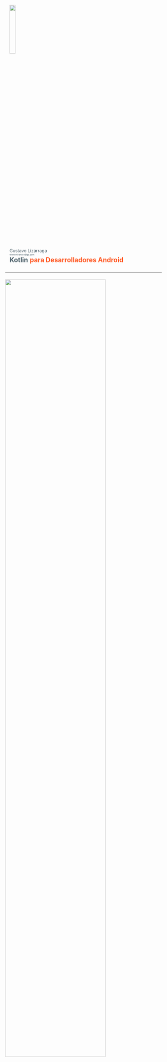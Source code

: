 <div class="card" style="padding-top: 1em; padding-bottom: 1em;padding-left: 1em; padding-right: 1em">
  <img src="https://raw.githubusercontent.com/gusn8/slides/kotlin-para-android-devs/assets/img/profile/gusn8.png" width="20%">
  <div id="product">
    <span style="color:#455a64; font-size: 1em">Gustavo Lizárraga</span><br>
    <span style="color:#455a64; font-size: 0.5em">www.miramicodigo.com</span><br>
    <span style="color:#455a64; font-size: 1.5em"><b>Kotlin</b> </span><span style="color:#ff5722; font-size: 1.5em"><b>para Desarrolladores Android</b></span>
  </div>
</div>

---

<div class="card" style="padding-top: 0.5em; padding-bottom: 1em;">
  <img src="https://raw.githubusercontent.com/gusn8/slides/kotlin-para-android-devs/assets/img/post/kotlin-googleio.jpg" width="80%">  
  <div id="product">
    <b><span style="color:#455a64; font-size: 1.3em">Anuncio en </span><span style="color:#ff5722; font-size: 1.3em">Google I/O 2017</span></b>
  </div>
</div>

+++

<div class="card" style="padding-top: 0.5em; padding-bottom: 1em;">
  <img src="https://raw.githubusercontent.com/gusn8/slides/kotlin-para-android-devs/assets/img/post/alegria.gif" width="80%">
  <div id="product">
    <span style="color:#455a64">Alegría de </span><span style="color:#ff5722">muchos</span>
  </div>
</div>

---

<div class="card" style="padding-top: 1em; padding-bottom: 1em; padding-left: 1em; padding-right: 1em">
  <img src="https://raw.githubusercontent.com/gusn8/slides/kotlin-para-android-devs/assets/img/logo/android-kotlin.png" width="65%">  
  <div id="product">
    <b><span style="color:#455a64; font-size: 1.3em">¿Qué es </span><span style="color:#ff5722; font-size: 1.3em">Kotlin?</span></b>
  </div>
</div>

+++

<div class="card" style="padding-top: 1em; padding-bottom: 1em;">
  <img src="https://raw.githubusercontent.com/gusn8/slides/kotlin-para-android-devs/assets/img/post/isla_kotlin.png" width="65%">  
  <div id="product">
    <span style="color:#ff5722">Isla de Kotlin, </span><span style="color:#455a64;">Rusia</span>
  </div>
</div>

+++

<div class="card" style="padding-top: 0.5em; padding-bottom: 0.5em;">
  <div id="product">
      <div class="contenedor-tabla">
        <div class="contenedor-fila">
          <div class="contenedor-columna" style="display: inline-block; vertical-align: middle;">
            <img src="https://raw.githubusercontent.com/gusn8/slides/kotlin-para-android-devs/assets/img/logo/java.png" width="25%">
          </div>
          <div class="contenedor-columna" style="display: inline-block; vertical-align: middle;">
            <img src="https://raw.githubusercontent.com/gusn8/slides/kotlin-para-android-devs/assets/img/logo/kotlin.png" width="25%">
          </div>
        </div>
      </div>
      <img src="https://raw.githubusercontent.com/gusn8/slides/kotlin-para-android-devs/assets/img/post/newold.jpg" width="70%">
  </div>
</div>

+++

<div class="card" style="padding-top: 2em; padding-bottom: 2em; padding-right: 1em; padding-left: 1em">
  <div id="product">
    <div class="contenedor-tabla">
      <div class="contenedor-fila">
        <div class="contenedor-columna" style="display: inline-block; vertical-align: middle; margin-top: 1em">
          <img src="https://raw.githubusercontent.com/gusn8/slides/kotlin-para-android-devs/assets/img/logo/kotlin.png" width="50%">
        </div>
        <div class="contenedor-columna" style="display: inline-block; vertical-align: middle; float: left;">
          <ul style="color:#455a64;font-size: 0.9em">
            <li>Sintáxis <span style="color: #ff5722">Java</span></li>
            <li>Más por menos <span style="color: #ff5722">código</span></li>
            <li><span style="color: #ff5722">Null </span>safety</li>
            <li><span style="color: #ff5722">100% </span>intercambiable con Java</li>
            <li>Programación <span style="color: #ff5722">funcional </span>y expresiones <span style="color: #ff5722">lambda</span></li>
            <li><span style="color: #ff5722">Fácil </span>aprendizaje</li>
          </ul>        
        </div>
      </div>
    </div>
  </div>
</div>

+++

<div class="card" style="padding-top: 2em; padding-bottom: 2em; padding-right: 1em; padding-left: 1em">
  <div id="product">
    <div class="contenedor-tabla">
      <div class="contenedor-fila">
        <div class="contenedor-columna" style="display: inline-block; vertical-align: middle; margin-top: 1.5em">
          <img src="https://raw.githubusercontent.com/gusn8/slides/kotlin-para-android-devs/assets/img/logo/kotlin.png" width="50%">
        </div>
        <div class="contenedor-columna" style="display: inline-block; vertical-align: middle; float: left;">
          <ul style="color:#455a64;font-size: 1em">            
            <li>Integración <span style="color: #ff5722">Android Studio</span></li>
            <li><span style="color: #ff5722">Migración </span>apps</li>
            <li>Soporte <span style="color: #ff5722">oficial</span></li>
            <li>Creado por <span style="color: #ff5722">Jetbrains</span></li>
            <li><span style="color: #ff5722">Skill </span>++</li>
          </ul>        
        </div>
      </div>
    </div>
  </div>
</div>

---

<div class="card" style="padding-top: 1em; padding-bottom: 1em; padding-left: 1em; padding-right: 1em">
  <img src="https://raw.githubusercontent.com/gusn8/slides/kotlin-para-android-devs/assets/img/logo/android-kotlin.png" width="65%">  
  <div id="product">
    <b><span style="color:#455a64; font-size: 1.3em">¿Cómo funciona </span><span style="color:#ff5722; font-size: 1.3em">Kotlin?</span></b>
  </div>
</div>

+++

<div class="card" style="padding-top: 0.5em; padding-bottom: 0.5em; padding-left: 1em; padding-right: 1em">
  <img src="https://raw.githubusercontent.com/gusn8/slides/kotlin-para-android-devs/assets/img/post/arquikotlin.png" width="50%">  

</div>

---

<div class="card" style="padding-top: 1em; padding-bottom: 1em; padding-left: 1em; padding-right: 1em">
  <img src="https://raw.githubusercontent.com/gusn8/slides/kotlin-para-android-devs/assets/img/post/android-studio.png" width="60%">  
  <div id="product">
    <b><span style="color:#455a64; font-size: 1.3em">Instalación en </span><span style="color:#ff5722; font-size: 1.3em">Android Studio</span></b>
  </div>
</div>

+++

<div class="card" style="padding-top: 0.5em; padding-bottom: 0.5em;">
  <img src="https://raw.githubusercontent.com/gusn8/slides/kotlin-para-android-devs/assets/img/post/plugin.png" width="75%">  
  <div id="product">
    <span style="color:#ff5722">Instalar plugin </span><span style="color:#455a64;">Kotlin</span>
  </div>
</div>

+++

<div class="card" style="padding-top: 0.5em; padding-bottom: 0.5em;">  
  <div id="product">
    <span style="color:#ff5722">build.gradle </span><span style="color:#455a64;">Project</span>
  </div>
  <img src="https://raw.githubusercontent.com/gusn8/slides/kotlin-para-android-devs/assets/img/post/gradle_1.png" width="85%">
  </br>
  <div id="product">
    <span style="color:#ff5722">build.gradle </span><span style="color:#455a64;">Module</span>
  </div>
  <img src="https://raw.githubusercontent.com/gusn8/slides/kotlin-para-android-devs/assets/img/post/gradle_2.png" width="85%">
</div>

+++

<div class="card" style="padding-top: 2em; padding-bottom: 2em; padding-left: 1em; padding-right: 1em">
  <img src="https://raw.githubusercontent.com/gusn8/slides/kotlin-para-android-devs/assets/img/logo/cursor.png" width="7%">  
  <br>
  <div id="product">
    <span style="color:#455a64; font-size: 1em"><b>plugins.jetbrains.com/plugin/</b></span><span style="color:#ff5722; font-size: 1em">6954-kotlin</span>
  </div>
</div>

---

<div class="card" style="padding-top: 1em; padding-bottom: 1em; padding-left: 1em; padding-right: 1em">
  <img src="https://raw.githubusercontent.com/gusn8/slides/kotlin-para-android-devs/assets/img/post/candado.png" width="40%">  
  <div id="product">
    <b><span style="color:#455a64; font-size: 1.3em">Modificadores de </span><span style="color:#ff5722; font-size: 1.3em">acceso</span></b>
  </div>
</div>

+++

<div class="card" style="padding-top: 1.5em; padding-bottom: 1.5em;">
  <div id="product">
      <div class="contenedor-tabla">
        <div class="contenedor-fila">
          <div class="contenedor-columna" style="display: inline-block; vertical-align: middle;">
            <img src="https://raw.githubusercontent.com/gusn8/slides/kotlin-para-android-devs/assets/img/logo/java.png" width="25%">
            <center>
              <span style="color:#ff5722; font-size: 1.5em">public</span><br>
              <span style="color:#ff5722; font-size: 1.5em">private</span><br>
              <span style="color:#ff5722; font-size: 1.5em">protected</span><br>
              <span style="color:#455a64; font-size: 0.5em">no modifier is package private</span>
            </center>
          </div>
          <div class="contenedor-columna" style="display: inline-block; vertical-align: middle;">
            <img src="https://raw.githubusercontent.com/gusn8/slides/kotlin-para-android-devs/assets/img/logo/kotlin.png" width="25%">
            <center>
              <span style="color:#455a64; font-size: 0.5em">no modifier is public</span><br>
              <span style="color:#ff5722; font-size: 1.5em">private</span><br>
              <span style="color:#ff5722; font-size: 1.5em">protected</span><br>
              <span style="color:#455a64; font-size: 0.5em">internal is package private</span>
            </center>
          </div>
        </div>
      </div>
  </div>
</div>

---

<div class="card" style="padding-top: 1em; padding-bottom: 1em; padding-left: 1em; padding-right: 1em">
  <img src="https://raw.githubusercontent.com/gusn8/slides/kotlin-para-android-devs/assets/img/post/variable.png" width="80%">  
  <div id="product">
    <b><span style="color:#ff5722; font-size: 1.3em">Variables</span><span style="color:#455a64; font-size: 1.3em"> y </span><span style="color:#ff5722; font-size: 1.3em">Constantes</span></b>
  </div>
</div>

+++

<div class="card" style="padding-top: 1em; padding-bottom: 2em; padding-left: 1em; padding-right: 1em">  
  <div id="product">
    <span style="color:#ff5722; font-size: 1.3em"><b>var</b> : </span><span style="color:#455a64; font-size: 1.3em"> Variables mutables </span>
    </br></br>
    <span style="color:#ff5722; font-size: 1.3em"><b>val</b> : </span><span style="color:#455a64; font-size: 1.3em">   Variables inmutables </span>  
</div>
</div>

+++

<div class="card" style="padding-top: 1.5em; padding-bottom: 1.5em;">
  <div id="product">
      <div class="contenedor-tabla">
        <div class="contenedor-fila">
          <div class="contenedor-columna" style="display: inline-block; vertical-align: middle;">
            <img src="https://raw.githubusercontent.com/gusn8/slides/kotlin-para-android-devs/assets/img/logo/java.png" width="33%">
            
            <img src="https://raw.githubusercontent.com/gusn8/slides/kotlin-para-android-devs/assets/img/post/java1.png" width="80%">
          </div>
          <div class="contenedor-columna" style="display: inline-block; vertical-align: middle;">
            <img src="https://raw.githubusercontent.com/gusn8/slides/kotlin-para-android-devs/assets/img/logo/kotlin.png" width="25%"><br>
            <img src="https://raw.githubusercontent.com/gusn8/slides/kotlin-para-android-devs/assets/img/post/kotlin1.png" width="70%">
          </div>
        </div>
      </div>
  </div>
</div>

+++

<div class="card" style="padding-top: 1.5em; padding-bottom: 1.5em;">
  <div id="product">
      <div class="contenedor-tabla">
        <div class="contenedor-fila">
          <div class="contenedor-columna" style="display: inline-block; vertical-align: middle;">
            <img src="https://raw.githubusercontent.com/gusn8/slides/kotlin-para-android-devs/assets/img/logo/java.png" width="30%">
            
            <img src="https://raw.githubusercontent.com/gusn8/slides/kotlin-para-android-devs/assets/img/post/java1.png" width="80%">
          </div>
          <div class="contenedor-columna" style="display: inline-block; vertical-align: middle;">
            <img src="https://raw.githubusercontent.com/gusn8/slides/kotlin-para-android-devs/assets/img/logo/kotlin.png" width="25%"><br>
            <img src="https://raw.githubusercontent.com/gusn8/slides/kotlin-para-android-devs/assets/img/post/kotlin11.png" width="50%">
          </div>
        </div>
      </div>
  </div>
</div>

+++

<div class="card" style="padding-top: 1.5em; padding-bottom: 1.5em;padding-right: 1em">
  <div id="product">
      <div class="contenedor-tabla">
        <div class="contenedor-fila">
          <div class="contenedor-columna" style="display: inline-block; vertical-align: middle;">
            <img src="https://raw.githubusercontent.com/gusn8/slides/kotlin-para-android-devs/assets/img/logo/kotlin.png" width="25%">
          </div>
          <div class="contenedor-columna" style="display: inline-block; vertical-align: middle;">
            <img src="https://raw.githubusercontent.com/gusn8/slides/kotlin-para-android-devs/assets/img/post/variables1.png" width="120%">
          </div>
        </div>
      </div>
  </div>
</div>

+++

<div class="card" style="padding-top: 1.5em; padding-bottom: 1.5em; padding-right: 1em">
  <div id="product">
      <div class="contenedor-tabla">
        <div class="contenedor-fila">
          <div class="contenedor-columna" style="display: inline-block; vertical-align: middle;">
            <img src="https://raw.githubusercontent.com/gusn8/slides/kotlin-para-android-devs/assets/img/logo/kotlin.png" width="25%">
          </div>
          <div class="contenedor-columna" style="display: inline-block; vertical-align: middle;">
            <img src="https://raw.githubusercontent.com/gusn8/slides/kotlin-para-android-devs/assets/img/post/variables2.png" width="120%">
          </div>
        </div>
      </div>
  </div>
</div>

---

<div class="card" style="padding-top: 1em; padding-bottom: 1em; padding-left: 1em; padding-right: 1em">
  <img src="https://raw.githubusercontent.com/gusn8/slides/kotlin-para-android-devs/assets/img/post/resources.png" width="50%">  
  <div id="product">
    <b><span style="color:#455a64; font-size: 1.3em">Propiedades de </span><span style="color:#ff5722; font-size: 1.3em">diseño</span></b>
  </div>
</div>

+++

<div class="card" style="padding-top: 1.5em; padding-bottom: 1.5em;">
  <center>
    <img src="https://raw.githubusercontent.com/gusn8/slides/kotlin-para-android-devs/assets/img/logo/java.png" width="10%"><br>

    <img src="https://raw.githubusercontent.com/gusn8/slides/kotlin-para-android-devs/assets/img/post/java2.png" width="80%"><br>

    <img src="https://raw.githubusercontent.com/gusn8/slides/kotlin-para-android-devs/assets/img/logo/kotlin.png" width="10%"><br>

    <img src="https://raw.githubusercontent.com/gusn8/slides/kotlin-para-android-devs/assets/img/post/kotlin2.png" width="80%">
  </center>
</div>

+++

<div class="card" style="padding-top: 1.5em; padding-bottom: 1.5em;">
  <center>
    <img src="https://raw.githubusercontent.com/gusn8/slides/kotlin-para-android-devs/assets/img/logo/java.png" width="10%"><br>

    <img src="https://raw.githubusercontent.com/gusn8/slides/kotlin-para-android-devs/assets/img/post/java3.png" width="80%"><br>

    <img src="https://raw.githubusercontent.com/gusn8/slides/kotlin-para-android-devs/assets/img/logo/kotlin.png" width="10%"><br>

    <img src="https://raw.githubusercontent.com/gusn8/slides/kotlin-para-android-devs/assets/img/post/kotlin3.png" width="80%">
  </center>
</div>

---

<div class="card" style="padding-top: 1em; padding-bottom: 1em; padding-left: 1em; padding-right: 1em">
  <img src="https://raw.githubusercontent.com/gusn8/slides/kotlin-para-android-devs/assets/img/logo/kotlin.png" width="30%">  
  <div id="product">
    <span style="color:#ff5722; font-size: 1.3em"><b>Métodos</b></span>
  </div>
</div>

+++

<div class="card" style="padding-top: 1em; padding-bottom: 1em;">
  <center>
    <img src="https://raw.githubusercontent.com/gusn8/slides/kotlin-para-android-devs/assets/img/logo/java.png" width="10%"><br>

    <img src="https://raw.githubusercontent.com/gusn8/slides/kotlin-para-android-devs/assets/img/post/java4.png" width="50%"><br>

    <img src="https://raw.githubusercontent.com/gusn8/slides/kotlin-para-android-devs/assets/img/logo/kotlin.png" width="10%"><br>

    <img src="https://raw.githubusercontent.com/gusn8/slides/kotlin-para-android-devs/assets/img/post/kotlin4.png" width="50%">
  </center>
</div>

+++

<div class="card" style="padding-top: 1em; padding-bottom: 1em;">
  <center>
    <img src="https://raw.githubusercontent.com/gusn8/slides/kotlin-para-android-devs/assets/img/logo/java.png" width="10%"><br>

    <img src="https://raw.githubusercontent.com/gusn8/slides/kotlin-para-android-devs/assets/img/post/java4.png" width="50%"><br>

    <img src="https://raw.githubusercontent.com/gusn8/slides/kotlin-para-android-devs/assets/img/logo/kotlin.png" width="10%"><br>

    <img src="https://raw.githubusercontent.com/gusn8/slides/kotlin-para-android-devs/assets/img/post/kotlin4_1.png" width="80%">
  </center>
</div>

---

<div class="card" style="padding-top: 1em; padding-bottom: 1em; padding-left: 1em; padding-right: 1em">
  <img src="https://raw.githubusercontent.com/gusn8/slides/kotlin-para-android-devs/assets/img/post/comillas.png" width="30%">  
  <div id="product">
    <b><span style="color:#455a64; font-size: 1.3em">Manejo de </span><span style="color:#ff5722; font-size: 1.3em">Cadenas y estructuras</span></b>
  </div>
</div>

+++

<div class="card" style="padding-top: 1em; padding-bottom: 1em;">
  <center>
    <img src="https://raw.githubusercontent.com/gusn8/slides/kotlin-para-android-devs/assets/img/post/cadena1.png" width="80%"><br>

    <img src="https://raw.githubusercontent.com/gusn8/slides/kotlin-para-android-devs/assets/img/post/cadena2.png" width="80%">
  </center>
</div>

+++

<div class="card" style="padding-top: 1em; padding-bottom: 1em;">
  <center>
    <img src="https://raw.githubusercontent.com/gusn8/slides/kotlin-para-android-devs/assets/img/post/if.png" width="50%"><br>

    <img src="https://raw.githubusercontent.com/gusn8/slides/kotlin-para-android-devs/assets/img/post/for.png" width="60%">
  </center>
</div>

---

<div class="card" style="padding-top: 0.5em; padding-bottom: 1em;">
  <img src="https://raw.githubusercontent.com/gusn8/slides/kotlin-para-android-devs/assets/img/post/javavskotlin.png" width="70%">
  <div id="product">
    <span style="color:#455a64">Un vs en </span><span style="color:#ff5722"><b>Clases</b></span>
  </div>
</div>

+++

<div class="card" style="padding-top: 1em; padding-bottom: 1em;">
  <img src="https://raw.githubusercontent.com/gusn8/slides/kotlin-para-android-devs/assets/img/post/codejava.png" width="50%">
  <div id="product">
    <span style="color:#455a64">Clase en </span><span style="color:#ff5722"><b>Java</b></span>
  </div>
</div>

+++

<div class="card" style="padding-top: 2em; padding-bottom: 2em;">
  <img src="https://raw.githubusercontent.com/gusn8/slides/kotlin-para-android-devs/assets/img/post/codekotlin1.png" width="80%">
  <div id="product">
    <span style="color:#455a64">Clase en </span><span style="color:#ff5722"><b>Kotlin</b></span>
  </div>
</div>

+++

<div class="card" style="padding-top: 1em; padding-bottom: 1em;">
  <img src="https://raw.githubusercontent.com/gusn8/slides/kotlin-para-android-devs/assets/img/post/datajava.png" width="50%">
  <div id="product">
    <span style="color:#455a64">Clase de Datos en </span><span style="color:#ff5722"><b>Java</b></span>
  </div>
</div>

+++

<div class="card" style="padding-top: 2em; padding-bottom: 2em;">
  <img src="https://raw.githubusercontent.com/gusn8/slides/kotlin-para-android-devs/assets/img/post/datakotlin.png" width="80%">
  <div id="product">
    <span style="color:#455a64">Clase de Datos en </span><span style="color:#ff5722"><b>Kotlin</b></span>
  </div>
</div>

---

<div class="card" style="padding-top: 0.5em; padding-bottom: 1em;">
  <img src="https://raw.githubusercontent.com/gusn8/slides/kotlin-para-android-devs/assets/img/logo/java.png" width="50%">
  <div id="product">
    <span style="color:#455a64">JAVA </span><span style="color:#ff5722"><b>IS NOT DEAD</b></span>
  </div>
</div>

---

<div class="card" style="padding-top: 2em; padding-bottom: 2em; padding-left: 1em; padding-right: 1em">
  <img src="https://raw.githubusercontent.com/gusn8/slides/kotlin-para-android-devs/assets/img/logo/github.png" width="20%">  
  <br>
  <div id="product">
    <span style="color:#455a64; font-size: 1.5em">github.com/</span><br>
    <span style="color:#ff5722; font-size: 1.5em"><b>Gusn8/kotlin-codelab</b></span>
  </div>
</div>

---

<div class="card" style="padding-top: 2em; padding-bottom: 2em; padding-left: 1em; padding-right: 1em">
  <img src="https://raw.githubusercontent.com/gusn8/slides/kotlin-para-android-devs/assets/img/logo/cursor.png" width="7%">  
  <br>
  <div id="product">
    <span style="color:#ff5722; font-size: 1.5em"><b>kotl.</b></span><span style="color:#455a64; font-size: 1.5em">in</span>
    <br>
    <span style="color:#ff5722; font-size: 1.5em"><b>try.</b></span><span style="color:#455a64; font-size: 1.5em">kotlinlang.org</span>
  </div>
</div>

---

<div class="card" style="padding-top: 0.5em; padding-bottom: 1em;">
  <img src="https://raw.githubusercontent.com/gusn8/slides/kotlin-para-android-devs/assets/img/post/kotlinlapaz.png" width="80%">  
  <br>
  <div id="product">
    <span style="color:#455a64">www.facebook.com/</span><span style="color:#ff5722"><b>KotlinLaPaz</b></span>
  </div>
</div>

---

<div class="card" style="padding-top: 2em; padding-bottom: 2em; padding-left: 1em; padding-right: 1em">
  <img src="https://raw.githubusercontent.com/gusn8/slides/kotlin-para-android-devs/assets/img/logo/slides.png" width="10%">  
  <br>
  <div id="product">
    <span style="color:#455a64; font-size: 1.5em">speakerdeck.com/gusn8/</span>
    <span style="color:#ff5722; font-size: 1.5em"><b>mi-primera-vez-con-kotlin-en-android</b></span>
  </div>
</div>

---

<div class="card" style="padding-top: 1em; padding-bottom: 1em;padding-left: 1em; padding-right: 1em">
  <img src="https://raw.githubusercontent.com/gusn8/slides/kotlin-para-android-devs/assets/img/profile/gusn8.png" width="20%">
  <div id="product">
    <span style="color:#455a64; font-size: 1em">Gustavo Lizárraga</span><br>
    <span style="color:#455a64; font-size: 0.5em">www.miramicodigo.com</span><br>
    <span style="color:#ff5722; font-size: 2em">Mi primera vez con Kotlin en Android</span>
  </div>
</div>

---

<div class="card" style="padding-top: 1em; padding-bottom: 1em;padding-left: 1em; padding-right: 1em">
  <img src="https://raw.githubusercontent.com/gusn8/slides/kotlin-para-android-devs/assets/img/post/io17hashtag.png" width="70%">
</div>

